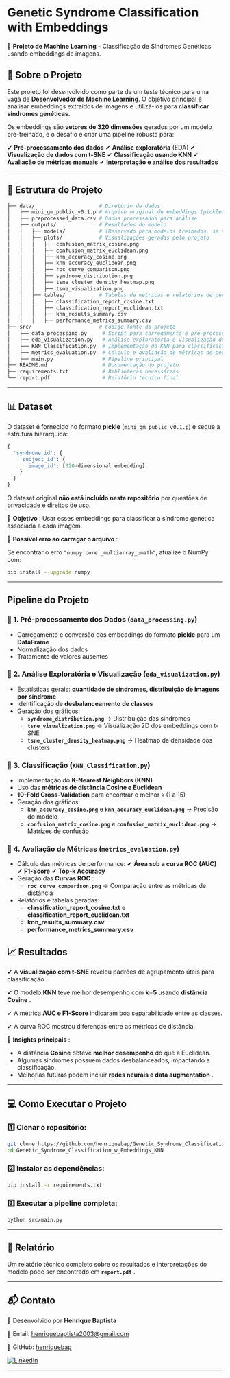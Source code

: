 # Genetic Syndrome Classification with Embeddings

🚀 **Projeto de Machine Learning** - Classificação de Síndromes Genéticas usando embeddings de imagens.

## 📖 Sobre o Projeto

Este projeto foi desenvolvido como parte de um teste técnico para uma vaga de **Desenvolvedor de Machine Learning**. O objetivo principal é analisar embeddings extraídos de imagens e utilizá-los para **classificar síndromes genéticas**.

Os embeddings são **vetores de 320 dimensões** gerados por um modelo pré-treinado, e o desafio é criar uma pipeline robusta para:

✔ **Pré-processamento dos dados**
✔ **Análise exploratória** (EDA)
✔ **Visualização de dados com t-SNE**
✔ **Classificação usando KNN**
✔ **Avaliação de métricas manuais**
✔ **Interpretação e análise dos resultados**

---

## 📂 Estrutura do Projeto

```bash
├── data/                     # Diretório de dados
│   ├── mini_gm_public_v0.1.p # Arquivo original de embeddings (pickle)
│   ├── preprocessed_data.csv # Dados processados para análise
│   ├── outputs/              # Resultados do modelo
│   │   ├── models/           # (Reservado para modelos treinados, se necessário)
│   │   ├── plots/            # Visualizações geradas pelo projeto
│   │   │   ├── confusion_matrix_cosine.png
│   │   │   ├── confusion_matrix_euclidean.png
│   │   │   ├── knn_accuracy_cosine.png
│   │   │   ├── knn_accuracy_euclidean.png
│   │   │   ├── roc_curve_comparison.png
│   │   │   ├── syndrome_distribution.png
│   │   │   ├── tsne_cluster_density_heatmap.png
│   │   │   ├── tsne_visualization.png
│   │   ├── tables/           # Tabelas de métricas e relatórios de performance
│   │   │   ├── classification_report_cosine.txt
│   │   │   ├── classification_report_euclidean.txt
│   │   │   ├── knn_results_summary.csv
│   │   │   ├── performance_metrics_summary.csv
├── src/                      # Código-fonte do projeto
│   ├── data_processing.py     # Script para carregamento e pré-processamento
│   ├── eda_visualization.py   # Análise exploratória e visualização de dados
│   ├── KNN_Classification.py  # Implementação do KNN para classificação
│   ├── metrics_evaluation.py  # Cálculo e avaliação de métricas de performance
│   ├── main.py                # Pipeline principal
├── README.md                  # Documentação do projeto
├── requirements.txt           # Bibliotecas necessárias
└── report.pdf                 # Relatório técnico final
```

---

## 📊 **Dataset**

O dataset é fornecido no formato **pickle** (`mini_gm_public_v0.1.p`) e segue a estrutura hierárquica:

```python
{
  'syndrome_id': {
    'subject_id': {
      'image_id': [320-dimensional embedding]
    }
  }
}
```

O dataset original **não está incluído neste repositório** por questões de privacidade e direitos de uso.

🎯 **Objetivo** : Usar esses embeddings para classificar a síndrome genética associada a cada imagem.

📌 **Possível erro ao carregar o arquivo** :

Se encontrar o erro `"numpy.core._multiarray_umath"`, atualize o NumPy com:

```bash
pip install --upgrade numpy
```

---

## **Pipeline do Projeto**

### 🔹 1. Pré-processamento dos Dados (`data_processing.py`)

- Carregamento e conversão dos embeddings do formato **pickle** para um **DataFrame**
- Normalização dos dados
- Tratamento de valores ausentes

### 🔹 2. Análise Exploratória e Visualização (`eda_visualization.py`)

- Estatísticas gerais: **quantidade de síndromes, distribuição de imagens por síndrome**
- Identificação de **desbalanceamento de classes**
- Geração dos gráficos:
  - **`syndrome_distribution.png`** → Distribuição das síndromes
  - **`tsne_visualization.png`** → Visualização 2D dos embeddings com t-SNE
  - **`tsne_cluster_density_heatmap.png`** → Heatmap de densidade dos clusters

### 🔹 3. Classificação (`KNN_Classification.py`)

- Implementação do **K-Nearest Neighbors (KNN)**
- Uso das **métricas de distância Cosine e Euclidean**
- **10-Fold Cross-Validation** para encontrar o melhor `k` (1 a 15)
- Geração dos gráficos:
  - **`knn_accuracy_cosine.png`** e **`knn_accuracy_euclidean.png`** → Precisão do modelo
  - **`confusion_matrix_cosine.png`** e **`confusion_matrix_euclidean.png`** → Matrizes de confusão

### 🔹 4. Avaliação de Métricas (`metrics_evaluation.py`)

- Cálculo das métricas de performance:
  ✔ **Área sob a curva ROC (AUC)**
  ✔ **F1-Score**
  ✔ **Top-k Accuracy**
- Geração das **Curvas ROC** :
  - **`roc_curve_comparison.png`** → Comparação entre as métricas de distância
- Relatórios e tabelas geradas:
  - **classification_report_cosine.txt** e **classification_report_euclidean.txt**
  - **knn_results_summary.csv**
  - **performance_metrics_summary.csv**

## 📈 **Resultados**

✔ A **visualização com t-SNE** revelou padrões de agrupamento úteis para classificação.

✔ O modelo **KNN** teve melhor desempenho com **k=5** usando **distância Cosine** .

✔ A métrica **AUC e F1-Score** indicaram boa separabilidade entre as classes.

✔ A curva ROC mostrou diferenças entre as métricas de distância.

📌 **Insights principais** :

- A distância **Cosine** obteve **melhor desempenho** do que a Euclidean.
- Algumas síndromes possuem dados desbalanceados, impactando a classificação.
- Melhorias futuras podem incluir **redes neurais e data augmentation** .

---

## 💻 **Como Executar o Projeto**

### 1️⃣ Clonar o repositório:

```bash
git clone https://github.com/henriquebap/Genetic_Syndrome_Classification_w_Embeddings_KNN
cd Genetic_Syndrome_Classification_w_Embeddings_KNN
```

### 2️⃣ Instalar as dependências:

```bash
pip install -r requirements.txt
```

### 3️⃣ Executar a pipeline completa:

```bash
python src/main.py
```

---

## 📄 **Relatório**

Um relatório técnico completo sobre os resultados e interpretações do modelo pode ser encontrado em **`report.pdf`** .

---

## 📬 **Contato**

📌 Desenvolvido por **Henrique Baptista**

📧 Email: [henriquebaptista2003@gmail.com](mailto:henriquebaptista2003@gmail.com)

🔗 GitHub: [henriquebap](https://github.com/henriquebap)

[![LinkedIn](https://img.shields.io/badge/LinkedIn-0077B5?style=for-the-badge&logo=linkedin&logoColor=white)](https://www.linkedin.com/in/henrique-baptista777/)

---
